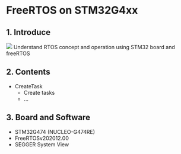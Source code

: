 # FreeRTOS on STM32G4xx
## 1. Introduce
<img src="https://www.freertos.org/fr-content-src/uploads/2018/07/logo-1.jpg"/>
Understand RTOS concept and operation using STM32 board and freeRTOS

## 2. Contents
+ CreateTask
  - Create tasks
  - ...

## 3. Board and Software
+ STM32G474 (NUCLEO-G474RE)
+ FreeRTOSv202012.00
+ SEGGER System View
